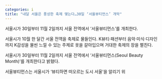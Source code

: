 ```yaml
---
categories: i
title: "내달 서울은 풍성한 축제 맺는다…30일 ‘서울뷰티먼스’ 개막"
---
```

서울시가 30일부터 11월 2일까지 서울 전역에서 &lsquo;서울뷰티먼스&rsquo;를 개최한다.



서울시가 10월 한 달간 서울 전역을 축제로 물들인다. K뷰티&middot;패션부터 음악‧미식‧디자인까지 K감성을 물씬 느낄 수 있는 주제로 옷을 갈아입으며 거대한 축제의 장을 펼친다.

서울시가&nbsp;30일부터 11월 2일까지 서울 전역에서 &lsquo;서울뷰티먼스(Seoul Beauty Month)&rsquo;를 개최한다고 밝혔다.

서울뷰티먼스는 서울시가 &lsquo;뷰티하면 떠오르는 도시 서울&rsquo;을 알리기 위